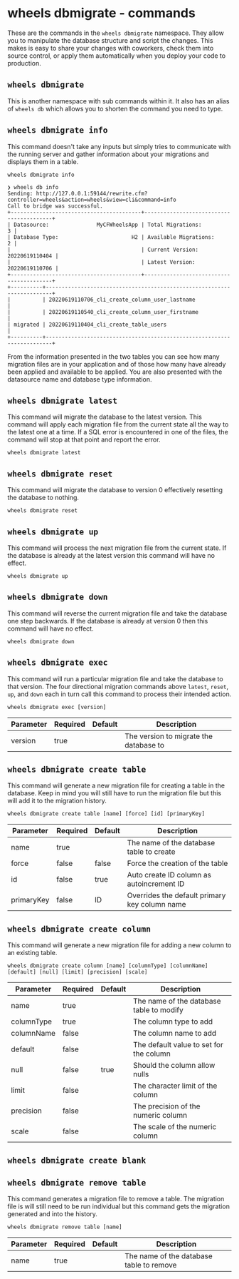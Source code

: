 # wheels dbmigrate - commands

These are the commands in the `wheels dbmigrate` namespace. They allow you to manipulate the
database structure and script the changes. This makes is easy to share your changes with
coworkers, check them into source control, or apply them automatically when you deploy your
code to production.

## `wheels dbmigrate`

This is another namespace with sub commands within it. It also has an alias of `wheels db` which allows you to shorten the command you need to type.

## `wheels dbmigrate info`

This command doesn't take any inputs but simply tries to communicate with the running server and gather information
about your migrations and displays them in a table.

```
wheels dbmigrate info
```

```
❯ wheels db info
Sending: http://127.0.0.1:59144/rewrite.cfm?controller=wheels&action=wheels&view=cli&command=info
Call to bridge was successful.
+-----------------------------------------+-----------------------------------------+
| Datasource:               MyCFWheelsApp | Total Migrations:                     3 |
| Database Type:                       H2 | Available Migrations:                 2 |
|                                         | Current Version:         20220619110404 |
|                                         | Latest Version:          20220619110706 |
+-----------------------------------------+-----------------------------------------+
+----------+------------------------------------------------------------------------+
|          | 20220619110706_cli_create_column_user_lastname                         |
|          | 20220619110540_cli_create_column_user_firstname                        |
| migrated | 20220619110404_cli_create_table_users                                  |
+----------+------------------------------------------------------------------------+
```

From the information presented in the two tables you can see how many migration files are in your
application and of those how many have already been applied and available to be applied. You are
also presented with the datasource name and database type information.

## `wheels dbmigrate latest`

This command will migrate the database to the latest version. This command will apply each migration
file from the current state all the way to the latest one at a time. If a SQL error is encountered
in one of the files, the command will stop at that point and report the error.

```
wheels dbmigrate latest
```

## `wheels dbmigrate reset`

This command will migrate the database to version 0 effectively resetting the database to nothing.

```
wheels dbmigrate reset
```

## `wheels dbmigrate up`

This command will process the next migration file from the current state. If the database is already at
the latest version this command will have no effect.

```
wheels dbmigrate up
```

## `wheels dbmigrate down`

This command will reverse the current migration file and take the database one step backwards. If the database is
already at version 0 then this command will have no effect.

```
wheels dbmigrate down
```

## `wheels dbmigrate exec`

This command will run a particular migration file and take the database to that version. The four directional
migration commands above `latest`, `reset`, `up`, and `down` each in turn call this command to process their
intended action.

```
wheels dbmigrate exec [version]
```

| Parameter  | Required | Default | Description                                         |
| ---------- | -------- | ------- | --------------------------------------------------- |
| version    | true     |         | The version to migrate the database to              |

## `wheels dbmigrate create table`

This command will generate a new migration file for creating a table in the database. Keep in mind you will
still have to run the migration file but this will add it to the migration history.

```
wheels dbmigrate create table [name] [force] [id] [primaryKey]
```

| Parameter  | Required | Default | Description                                         |
| ---------- | -------- | ------- | --------------------------------------------------- |
| name       | true     |         | The name of the database table to create            |
| force      | false    | false   | Force the creation of the table                     |
| id         | false    | true    | Auto create ID column as autoincrement ID           |
| primaryKey | false    | ID      | Overrides the default primary key column name       |

## `wheels dbmigrate create column`

This command will generate a new migration file for adding a new column to an existing table.

```
wheels dbmigrate create column [name] [columnType] [columnName] [default] [null] [limit] [precision] [scale]
```

| Parameter  | Required | Default | Description                                         |
| ---------- | -------- | ------- | --------------------------------------------------- |
| name       | true     |         | The name of the database table to modify            |
| columnType | true     |         | The column type to add                              |
| columnName | false    |         | The column name to add                              |
| default    | false    |         | The default value to set for the column             |
| null       | false    | true    | Should the column allow nulls                       |
| limit      | false    |         | The character limit of the column                   |
| precision  | false    |         | The precision of the numeric column                 |
| scale      | false    |         | The scale of the numeric column                     |

## `wheels dbmigrate create blank`

## `wheels dbmigrate remove table`

This command generates a migration file to remove a table. The migration file is will still need to be run
individual but this command gets the migration generated and into the history.

```
wheels dbmigrate remove table [name]
```

| Parameter  | Required | Default | Description                                         |
| ---------- | -------- | ------- | --------------------------------------------------- |
| name       | true     |         | The name of the database table to remove            |
